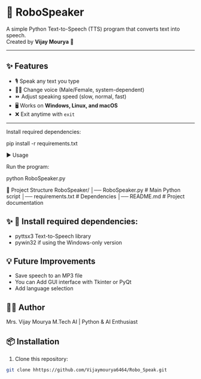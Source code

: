 # 🤖 RoboSpeaker

A simple Python Text-to-Speech (TTS) program that converts text into speech.  
Created by **Vijay Mourya** 🚀

---
## ✨ Features
- 🎙️ Speak any text you type
- 👩‍🦱 Change voice (Male/Female, system-dependent)
- ⏩ Adjust speaking speed (slow, normal, fast)
- 🖥️ Works on **Windows, Linux, and macOS**
- ❌ Exit anytime with `exit`

---
Install required dependencies:

pip install -r requirements.txt

▶️ Usage

Run the program:

python RoboSpeaker.py

📂 Project Structure
RoboSpeaker/
│── RoboSpeaker.py       # Main Python script
│── requirements.txt     # Dependencies
│── README.md            # Project documentation

## ✨ 🔧 Install required dependencies:

 -  pyttsx3 Text-to-Speech library 
 - pywin32 if using the Windows-only version 

## 💡 Future Improvements

- Save speech to an MP3 file
- You can Add GUI interface with Tkinter or PyQt
- Add language selection

## 👨‍💻 Author

Mrs. Vijay Mourya
M.Tech  AI | Python & AI Enthusiast

## 📦 Installation

1. Clone this repository:
```bash
git clone hhttps://github.com/Vijaymourya6464/Robo_Speak.git
